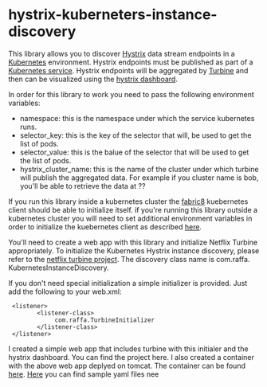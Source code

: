 # hystrix-kuberneters-instance-discovery

This library allows you to discover [Hystrix](https://github.com/Netflix/Hystrix) data stream endpoints in a [Kubernetes](http://kubernetes.io/) environment.
Hystrix endpoints must be published as part of a [Kubernetes service](http://kubernetes.io/v1.1/docs/user-guide/services.html).
Hystrix endpoints will be aggregated by [Turbine](https://github.com/Netflix/Turbine/wiki) and then can be visualized using the [hystrix dashboard](https://github.com/Netflix/Hystrix/tree/master/hystrix-dashboard).

In order for this library to work you need to pass the following environment variables:
 * namespace: this is the namespace under which the service kubernetes runs.
 * selector_key: this is the key of the selector that will, be used to get the list of pods.
 * selector_value: this is the balue of the selector that will be used to get the list of pods.
 * hystrix\_cluster\_name: this is the name of the cluster under which turbine will publish the aggregated data. For example if you cluster name is bob, you'll be able to retrieve the data at ??
 
If you run this library inside a kubernetes cluster the [fabric8](http://fabric8.io/) kuebernetes client should be able to initialize itself. if you're running this library outside a kubernetes cluster you will need to set additional environment variables in order to initialize the kuebernetes client as described [here](https://github.com/fabric8io/kubernetes-client).
 
You'll need to create a web app with this library and initialize Netflix Turbine appropriately. To initialize the Kubernetes Hystrix instance discovery, please refer to the [netflix turbine project](https://github.com/Netflix/Turbine/wiki). The discovery class name is com.raffa. KubernetesInstanceDiscovery.

If you don't need special initialization a simple initializer is provided. Just add the following to your web.xml:
 
	 <listener>
			<listener-class>
	             com.raffa.TurbineInitializer 
	        </listener-class>       
	 </listener>

I created a simple web app that includes turbine with this initialer and the hystrix dashboard.
You can find the project here.
I also created a container with the above web app deplyed on tomcat. The container can be found [here](https://hub.docker.com/r/raffaelespazzoli/kubernetes-hystrix-dashboard/).
[Here](https://github.com/raffaelespazzoli/hystrix-kuberneters-instance-discovery/tree/master/kubernetes-hystrix-dashboard/src/main/kubernetes) you can find sample yaml files nee
